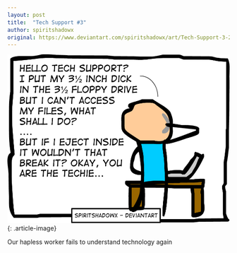 ```yaml
---
layout: post
title:  "Tech Support #3"
author: spiritshadowx
original: https://www.deviantart.com/spiritshadowx/art/Tech-Support-3-288416508
---
```


![](/assets/img/2012-03-03.webp)
{: .article-image}

Our hapless worker fails to understand technology again
